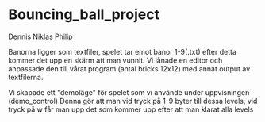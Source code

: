 # Bouncing_ball_project

Dennis
Niklas
Philip

Banorna ligger som textfiler, spelet tar emot banor 1-9(.txt) efter detta kommer det upp en skärm att man vunnit.
Vi lånade en editor och anpassade den till vårat program (antal bricks 12x12) med annat output av textfilerna.

Vi skapade ett "demoläge" för spelet som vi använde under uppvisningen (demo_control)
Denna gör att man vid tryck på 1-9 byter till dessa levels, vid tryck på w får man upp det som kommer upp efter att man klarat alla levels
